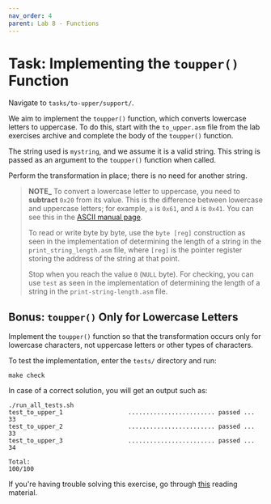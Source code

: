 ```yaml
---
nav_order: 4
parent: Lab 8 - Functions
---
```


# Task: Implementing the `toupper()` Function

Navigate to `tasks/to-upper/support/`.

We aim to implement the `toupper()` function, which converts lowercase letters to uppercase.
To do this, start with the `to_upper.asm` file from the lab exercises archive and complete the body of the `toupper()` function.

The string used is `mystring`, and we assume it is a valid string.
This string is passed as an argument to the `toupper()` function when called.

Perform the transformation in place;
there is no need for another string.

> **NOTE_**  To convert a lowercase letter to uppercase, you need to **subtract** `0x20` from its value.
> This is the difference between lowercase and uppercase letters;
> for example, `a` is `0x61`, and `A` is `0x41`.
> You can see this in the [ASCII manual page](http://man7.org/linux/man-pages/man7/ascii.7.html).
>
> To read or write byte by byte, use the `byte [reg]` construction as seen in the implementation of determining the length of a string in the `print_string_length.asm` file, where `[reg]` is the pointer register storing the address of the string at that point.
>
> Stop when you reach the value `0` (`NULL` byte).
> For checking, you can use `test` as seen in the implementation of determining the length of a string in the `print-string-length.asm` file.

## Bonus: `toupper()` Only for Lowercase Letters

Implement the `toupper()` function so that the transformation occurs only for lowercase characters, not uppercase letters or other types of characters.

To test the implementation, enter the `tests/` directory and run:

```console
make check
```

In case of a correct solution, you will get an output such as:

```text
./run_all_tests.sh
test_to_upper_1                  ........................ passed ...  33
test_to_upper_2                  ........................ passed ...  33
test_to_upper_3                  ........................ passed ...  34

Total:                                                           100/100
```

If you're having trouble solving this exercise, go through [this](../../reading/functions.md) reading material.
